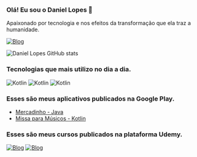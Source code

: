 ### Olá! Eu sou o Daniel Lopes 👋
Apaixonado por tecnologia e nos efeitos da transformação que ela traz a humanidade.

[![Blog](https://img.shields.io/badge/LinkedIn-0077B5?style=for-the-badge&logo=linkedin&logoColor=white)](https://www.linkedin.com/in/daniel-lopes-faria/)


![Daniel Lopes GitHub stats](https://github-readme-stats.vercel.app/api?username=gitdaniellopes&theme=blue-green)


### Tecnologias que mais utilizo no dia a dia.

<div style="display: inline-block">
  <img aligh="center" alt="Kotlin" src="https://img.shields.io/badge/Android-3DDC84?style=for-the-badge&logo=android&logoColor=white"/>
  <img aligh="center" alt="Kotlin" src="https://img.shields.io/badge/Kotlin-0095D5?&style=for-the-badge&logo=kotlin&logoColor=white"/>
  <img aligh="center" alt="Kotlin" src="https://img.shields.io/badge/Spring-6DB33F?style=for-the-badge&logo=spring&logoColor=white"/>
</div><br/>

### Esses são meus aplicativos publicados na Google Play.

- [Mercadinho - Java](https://play.google.com/store/apps/details?id=daniellopes.mercadinho.mercado&hl=pt_BR&gl=US)
- [Missa para Músicos - Kotlin](https://play.google.com/store/apps/details?id=daniellopes.io.massapp&hl=pt_BR&gl=US)


### Esses são meus cursos publicados na plataforma Udemy.

[![Blog](https://img.shields.io/website?label=APPNews&style=for-the-badge&url=https://www.udemy.com/course/app-news-com-kotlim-e-mvp/)](https://www.udemy.com/course/app-news-com-kotlim-e-mvp/)
[![Blog](https://img.shields.io/website?label=MARVELAPP&style=for-the-badge&url=https://www.udemy.com/course/marvel-app/)](https://www.udemy.com/course/marvel-app/)
